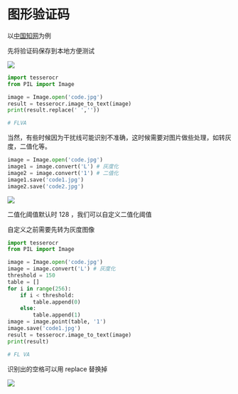 # 图形验证码

以[中国知网](http://my.cnki.net/elibregister/CommonRegister.aspx)为例

先将验证码保存到本地方便测试

![](https://pikachu666.oss-cn-hongkong.aliyuncs.com/images/20180629121905.png)

``` python
import tesserocr
from PIL import Image

image = Image.open('code.jpg')
result = tesserocr.image_to_text(image)
print(result.replace(' ',''))

# FLVA
```

当然，有些时候因为干扰线可能识别不准确，这时候需要对图片做些处理，如转灰度，二值化等。

``` python
image = Image.open('code.jpg')
image1 = image.convert('L') # 灰度化
image2 = image.convert('1') # 二值化
image1.save('code1.jpg')
image2.save('code2.jpg')
```
![](https://pikachu666.oss-cn-hongkong.aliyuncs.com/images/20180629132430.png)

二值化阈值默认时 128 ，我们可以自定义二值化阈值

自定义之前需要先转为灰度图像

``` python
import tesserocr
from PIL import Image

image = Image.open('code.jpg')
image = image.convert('L') # 灰度化
threshold = 150
table = []
for i in range(256):
    if i < threshold:
        table.append(0)
    else:
        table.append(1)
image = image.point(table, '1')
image.save('code1.jpg')
result = tesserocr.image_to_text(image)
print(result)

# FL VA
```

识别出的空格可以用 replace 替换掉

![](https://pikachu666.oss-cn-hongkong.aliyuncs.com/images/20180629133247.png)